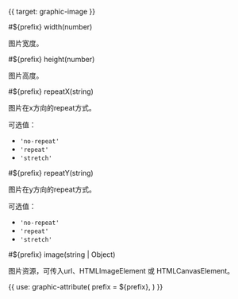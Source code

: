{{ target: graphic-image }}

<!-- Canopus IImageGraphicAttribute -->

#${prefix} width(number)

图片宽度。

#${prefix} height(number)

图片高度。

#${prefix} repeatX(string)

图片在x方向的repeat方式。

可选值：
- `'no-repeat'` 
- `'repeat'` 
- `'stretch'`

#${prefix} repeatY(string)

图片在y方向的repeat方式。

可选值：
- `'no-repeat'`
- `'repeat'` 
- `'stretch'`

#${prefix} image(string | Object)

图片资源，可传入url、HTMLImageElement 或 HTMLCanvasElement。

{{ use: graphic-attribute(
  prefix = ${prefix},
) }}